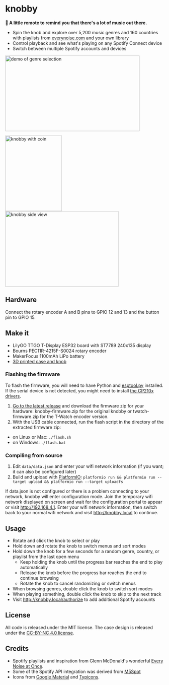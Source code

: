 # knobby
**🎵 A little remote to remind you that there's a lot of music out there.**

* Spin the knob and explore over 5,200 music genres and 160 countries with playlists from [everynoise.com](http://everynoise.com) and your own library
* Control playback and see what's playing on any Spotify Connect device
* Switch between multiple Spotify accounts and devices

<img src="photos/demo.gif?raw=true" width="427" height="240" alt="demo of genre selection">

<a href="photos/knobby3.jpg?raw=true"><img src="photos/thumb.knobby3.jpg?raw=true" width="180" height="240" alt="knobby with coin"></a>
<a href="photos/knobby2.jpg?raw=true"><img src="photos/thumb.knobby2.jpg?raw=true" width="360" height="240" alt="knobby side view"></a>

## Hardware

Connect the rotary encoder A and B pins to GPIO 12 and 13 and the button pin to GPIO 15.

## Make it

* LilyGO TTGO T-Display ESP32 board with ST7789 240x135 display
* Bourns PEC11R-4215F-S0024 rotary encoder
* MakerFocus 1100mAh LiPo battery
* [3D printed case and knob](/case)

### Flashing the firmware

To flash the firmware, you will need to have Python and [esptool.py](https://github.com/espressif/esptool) installed. If the serial device is not detected, you might need to install [the CP210x drivers](https://www.silabs.com/developers/usb-to-uart-bridge-vcp-drivers).

1. [Go to the latest release](https://github.com/quadule/knobby/releases/latest) and download the firmware zip for your hardware: knobby-firmware.zip for the original knobby or twatch-firmware.zip for the T-Watch encoder version.
2. With the USB cable connected, run the flash script in the directory of the extracted firmware zip:
  - on Linux or Mac: `./flash.sh`
  - on Windows: `./flash.bat`

### Compiling from source

1. Edit `data/data.json` and enter your wifi network information (if you want; it can also be configured later)
2. Build and upload with [PlatformIO](https://platformio.org/): `platformio run && platformio run --target upload && platformio run --target uploadfs`

If data.json is not configured or there is a problem connecting to your network, knobby will enter configuration mode. Join the temporary wifi network displayed on screen and wait for the configuration portal to appear or visit http://192.168.4.1. Enter your wifi network information, then switch back to your normal wifi network and visit http://knobby.local to continue.

## Usage

* Rotate and click the knob to select or play
* Hold down and rotate the knob to switch menus and sort modes
* Hold down the knob for a few seconds for a random genre, country, or playlist from the last open menu
  - Keep holding the knob until the progress bar reaches the end to play automatically
  - Release the knob before the progress bar reaches the end to continue browsing
  - Rotate the knob to cancel randomizing or switch menus
* When browsing genres, double click the knob to switch sort modes
* When playing something, double click the knob to skip to the next track
* Visit http://knobby.local/authorize to add additional Spotify accounts

## License

All code is released under the MIT license. The case design is released under the [CC-BY-NC 4.0 license](https://creativecommons.org/licenses/by-nc/4.0/).

## Credits

* Spotify playlists and inspiration from Glenn McDonald's wonderful [Every Noise at Once](http://everynoise.com).
* Some of the Spotify API integration was derived from [M5Spot](https://github.com/CosmicMac/M5Spot)
* Icons from [Google Material](https://material.io/resources/icons/) and [Typicons](https://www.s-ings.com/typicons/).
